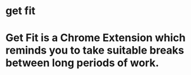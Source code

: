 # get fit
# Get Fit is a Chrome Extension which reminds you to take suitable breaks between long periods of work.
